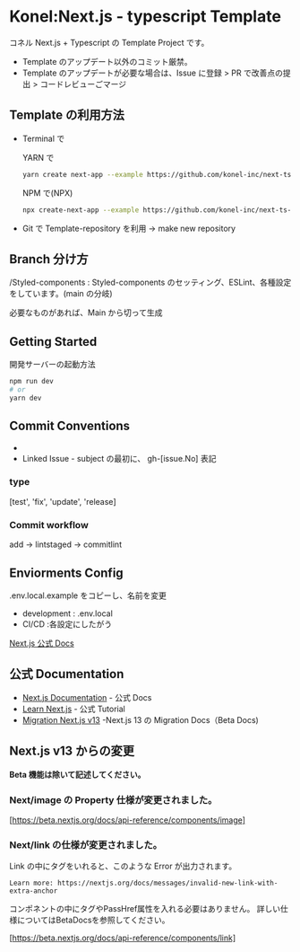 # Konel:Next.js - typescript Template

コネル Next.js + Typescript の Template Project です。

- Template のアップデート以外のコミット厳禁。
- Template のアップデートが必要な場合は、Issue に登録 > PR で改善点の提出 > コードレビューごマージ

## Template の利用方法

- Terminal で

  YARN で

  ```bash
  yarn create next-app --example https://github.com/konel-inc/next-ts-template [APP_NAME]
  ```

  NPM で(NPX)

  ```bash
  npx create-next-app --example https://github.com/konel-inc/next-ts-template [APP_NAME]
  ```

- Git で Template-repository を利用 -> make new repository

## Branch 分け方

/Styled-components : Styled-components のセッティング、ESLint、各種設定をしています。(main の分岐)

必要なものがあれば、Main から切って生成

## Getting Started

開発サーバーの起動方法

```bash
npm run dev
# or
yarn dev
```

## Commit Conventions

- [type]: [subject]
- Linked Issue - subject の最初に、 gh-[issue.No] 表記

### type

[test', 'fix', 'update', 'release]

### Commit workflow

add -> lintstaged -> commitlint

## Enviorments Config

.env.local.example をコピーし、名前を変更

- development : .env.local
- CI/CD :各設定にしたがう

[Next.js 公式 Docs](https://nextjs.org/docs/basic-features/environment-variables)

## 公式 Documentation

- [Next.js Documentation](https://nextjs.org/docs) - 公式 Docs
- [Learn Next.js](https://nextjs.org/learn) - 公式 Tutorial
- [Migration Next.js v13](https://beta.nextjs.org/docs/upgrade-guide) -Next.js 13 の Migration Docs（Beta Docs)

## Next.js v13 からの変更

**Beta 機能は除いて記述してください。**

### Next/image の Property 仕様が変更されました。

[https://beta.nextjs.org/docs/api-reference/components/image]

### Next/link の仕様が変更されました。

Link の中に<a>タグをいれると、このような Error が出力されます。

```Error: Invalid <Link> with <a> child. Please remove <a> or use <Link legacyBehavior>.
Learn more: https://nextjs.org/docs/messages/invalid-new-link-with-extra-anchor
```

<Link>コンポネントの中に<a>タグやPassHref属性を入れる必要はありません。
詳しい仕様についてはBetaDocsを参照してください。

[https://beta.nextjs.org/docs/api-reference/components/link]
